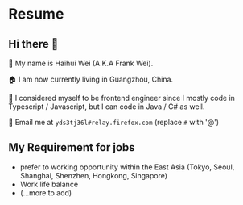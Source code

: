 # Resume

## Hi there 👋 

👨 My name is Haihui Wei (A.K.A Frank Wei).

🏠 I am now currently living in Guangzhou, China. 

🤔 I considered myself to be frontend engineer since I mostly code in Typescript / Javascript, but I can code in Java / C# as well.

📧 Email me at `yds3tj36l#relay.firefox.com` (replace `#` with '@')

## My Requirement for jobs

* prefer to working opportunity within the East Asia (Tokyo, Seoul, Shanghai, Shenzhen, Hongkong, Singapore)
* Work life balance
* (...more to add)

